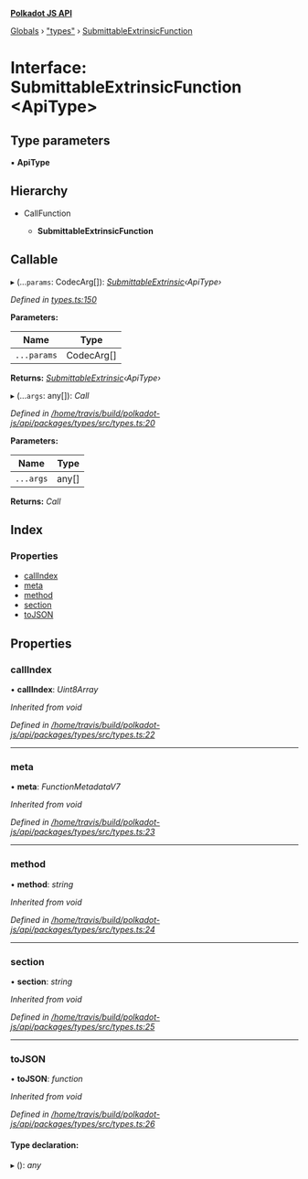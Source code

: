 **[Polkadot JS API](../README.md)**

[Globals](../globals.md) › [&quot;types&quot;](../modules/_types_.md) › [SubmittableExtrinsicFunction](_types_.submittableextrinsicfunction.md)

# Interface: SubmittableExtrinsicFunction <**ApiType**>

## Type parameters

▪ **ApiType**

## Hierarchy

* CallFunction

  * **SubmittableExtrinsicFunction**

## Callable

▸ (...`params`: CodecArg[]): *[SubmittableExtrinsic](_submittable_types_.submittableextrinsic.md)‹ApiType›*

*Defined in [types.ts:150](https://github.com/polkadot-js/api/blob/8b80ce7/packages/api/src/types.ts#L150)*

**Parameters:**

Name | Type |
------ | ------ |
`...params` | CodecArg[] |

**Returns:** *[SubmittableExtrinsic](_submittable_types_.submittableextrinsic.md)‹ApiType›*

▸ (...`args`: any[]): *Call*

*Defined in [/home/travis/build/polkadot-js/api/packages/types/src/types.ts:20](https://github.com/polkadot-js/api/blob/8b80ce7/packages/types/src/types.ts#L20)*

**Parameters:**

Name | Type |
------ | ------ |
`...args` | any[] |

**Returns:** *Call*

## Index

### Properties

* [callIndex](_types_.submittableextrinsicfunction.md#callindex)
* [meta](_types_.submittableextrinsicfunction.md#meta)
* [method](_types_.submittableextrinsicfunction.md#method)
* [section](_types_.submittableextrinsicfunction.md#section)
* [toJSON](_types_.submittableextrinsicfunction.md#tojson)

## Properties

###  callIndex

• **callIndex**: *Uint8Array*

*Inherited from void*

*Defined in [/home/travis/build/polkadot-js/api/packages/types/src/types.ts:22](https://github.com/polkadot-js/api/blob/8b80ce7/packages/types/src/types.ts#L22)*

___

###  meta

• **meta**: *FunctionMetadataV7*

*Inherited from void*

*Defined in [/home/travis/build/polkadot-js/api/packages/types/src/types.ts:23](https://github.com/polkadot-js/api/blob/8b80ce7/packages/types/src/types.ts#L23)*

___

###  method

• **method**: *string*

*Inherited from void*

*Defined in [/home/travis/build/polkadot-js/api/packages/types/src/types.ts:24](https://github.com/polkadot-js/api/blob/8b80ce7/packages/types/src/types.ts#L24)*

___

###  section

• **section**: *string*

*Inherited from void*

*Defined in [/home/travis/build/polkadot-js/api/packages/types/src/types.ts:25](https://github.com/polkadot-js/api/blob/8b80ce7/packages/types/src/types.ts#L25)*

___

###  toJSON

• **toJSON**: *function*

*Inherited from void*

*Defined in [/home/travis/build/polkadot-js/api/packages/types/src/types.ts:26](https://github.com/polkadot-js/api/blob/8b80ce7/packages/types/src/types.ts#L26)*

#### Type declaration:

▸ (): *any*